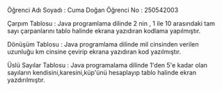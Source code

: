 Öğrenci Adı Soyadı : Cuma Doğan
Öğrenci No : 250542003

Çarpım Tablosu : 
Java programlama dilinde 2 nin , 1 ile 10 arasındaki tam sayı çarpanlarını tablo halinde ekrana yazıdıran kodlama yapılmıştır.

Dönüşüm Tablosu : 
Java programlama dilinde mil cinsinden verilen uzunluğu km cinsine çevirip ekrana yazıdıran kod yazılmıştır.

Üslü Sayılar Tablosu : 
Java programalama dilinde 1'den 5'e kadar olan sayıların kendisini,karesini,küp'ünü hesaplayıp tablo halinde ekran yazdırılmıştır.


